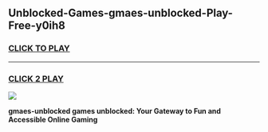 
## Unblocked-Games-gmaes-unblocked-Play-Free-y0ih8
<h3>
<a href="https://premium76.site?title=gmaes-unblocked&ref=23A">CLICK TO PLAY</a></h3>
<hr>

<h3>
<a href="https://premium76.site?title=gmaes-unblocked&ref=23A">CLICK 2 PLAY</a>
  
</h3>

<a href="https://premium76.site?title=gmaes-unblocked&ref=23A"><img src="https://clearcache.store/games.png"></a>


**gmaes-unblocked games unblocked: Your Gateway to Fun and Accessible Online Gaming**
